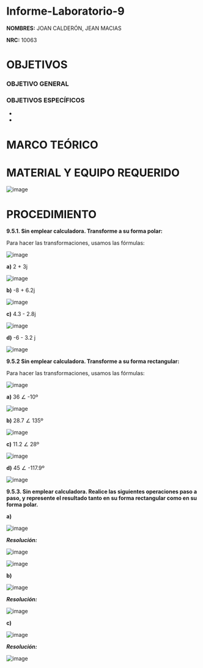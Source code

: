 # Informe-Laboratorio-9

**NOMBRES:** JOAN CALDERÓN, JEAN MACIAS

**NRC:** 10063

# **OBJETIVOS**

### **OBJETIVO GENERAL**


### **OBJETIVOS ESPECÍFICOS**

*

*

# **MARCO TEÓRICO**



# **MATERIAL Y EQUIPO REQUERIDO**

![image](https://user-images.githubusercontent.com/116774235/221180866-3d3e6867-1a4e-4124-9a92-31af7b8c0e64.png)

# **PROCEDIMIENTO**

**9.5.1. Sin emplear calculadora. Transforme a su forma polar:**

Para hacer las transformaciones, usamos las fórmulas:

![image](https://user-images.githubusercontent.com/116774235/221188137-d06cce9f-45f8-436e-9b7e-a0daf6a3390d.png)

**a)** 2 + 3j

![image](https://user-images.githubusercontent.com/116774235/221188223-26834af6-2b16-45ee-a2e0-84214df4ea34.png)


**b)** -8 + 6.2j

![image](https://user-images.githubusercontent.com/116774235/221193942-6214de19-6f07-4fbe-9beb-380b8d53e188.png)


**c)**  4.3 - 2.8j

![image](https://user-images.githubusercontent.com/116774235/221196373-aca41570-8ec5-4153-987c-b740e878df1d.png)

**d)** -6 - 3.2 j

![image](https://user-images.githubusercontent.com/116774235/221198702-87954861-bb31-4673-b56c-e45d4d58af3c.png)

**9.5.2 Sin emplear calculadora. Transforme a su forma rectangular:**

Para hacer las transformaciones, usamos las fórmulas:

![image](https://user-images.githubusercontent.com/116774235/221199941-0e1e0f3b-22b7-4576-9317-39923639f6c8.png)

**a)** 36 ∠ -10º

![image](https://user-images.githubusercontent.com/116774235/221200280-eb46b1f4-c5c7-4431-a2fe-7292e4e0138a.png)

**b)** 28.7 ∠ 135º

![image](https://user-images.githubusercontent.com/116774235/221200753-c01d0dc6-f1f8-4b38-aa88-cd0b0256dbde.png)

**c)** 11.2 ∠ 28º

![image](https://user-images.githubusercontent.com/116774235/221201019-a1723b02-ef75-4656-8a08-2999e9b56d1b.png)

**d)** 45 ∠ -117.9º

![image](https://user-images.githubusercontent.com/116774235/221201596-876d144a-23e7-4a69-b97a-9a05a3c9cd46.png)

**9.5.3. Sin emplear calculadora. Realice las siguientes operaciones paso a paso, y
represente el resultado tanto en su forma rectangular como en su forma polar.**

**a)**

![image](https://user-images.githubusercontent.com/116774235/221202915-c8e90962-f6d1-41ea-bc95-751fb82c211b.png)

***Resolución:***

![image](https://user-images.githubusercontent.com/116774235/221203030-fbdbb01b-48e6-4f63-b355-ba6dca463109.png)

![image](https://user-images.githubusercontent.com/116774235/221203107-ccd28a55-f8d4-4140-a83c-ec7c0eea0474.png)

**b)**

![image](https://user-images.githubusercontent.com/116774235/221203212-a10237ca-3196-428c-a1bf-11415dd68769.png)

***Resolución:***

![image](https://user-images.githubusercontent.com/116774235/221203295-0c0941ea-6c58-48cf-88c0-79c8a3830dc3.png)

**c)**

![image](https://user-images.githubusercontent.com/116774235/221203337-3c696c17-b900-4533-bf50-5c7b82c03291.png)

***Resolución:***

![image](https://user-images.githubusercontent.com/116774235/221203414-285f6b3a-a104-4013-b783-c51be03b7a6c.png)

